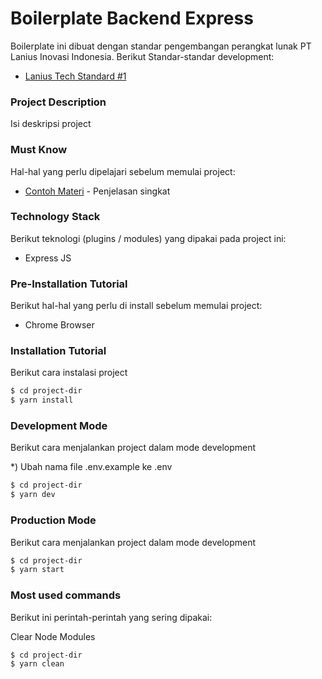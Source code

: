 # Boilerplate Backend Express

Boilerplate ini dibuat dengan standar pengembangan perangkat lunak PT Lanius Inovasi Indonesia.
Berikut Standar-standar development:
* [Lanius Tech Standard #1](https://docs.google.com/presentation/d/1iHHeaz40TfmQndThk6OI944dGhpHOvv09oPDQ0mwHFI/edit#slide=id.g9cb666bf1a_0_86)

### Project Description
Isi deskripsi project

### Must Know
Hal-hal yang perlu dipelajari sebelum memulai project:

* [Contoh Materi](https://google.com) - Penjelasan singkat

### Technology Stack
Berikut teknologi (plugins / modules) yang dipakai pada project ini:
* Express JS 

### Pre-Installation Tutorial
Berikut hal-hal yang perlu di install sebelum memulai project:
* Chrome Browser

### Installation Tutorial
Berikut cara instalasi project

```sh
$ cd project-dir
$ yarn install
```

### Development Mode
Berikut cara menjalankan project dalam mode development

*) Ubah nama file .env.example ke .env
```sh
$ cd project-dir
$ yarn dev
```

### Production Mode
Berikut cara menjalankan project dalam mode development

```sh
$ cd project-dir
$ yarn start
```

### Most used commands
Berikut ini perintah-perintah yang sering dipakai:

Clear Node Modules
```sh
$ cd project-dir
$ yarn clean
```